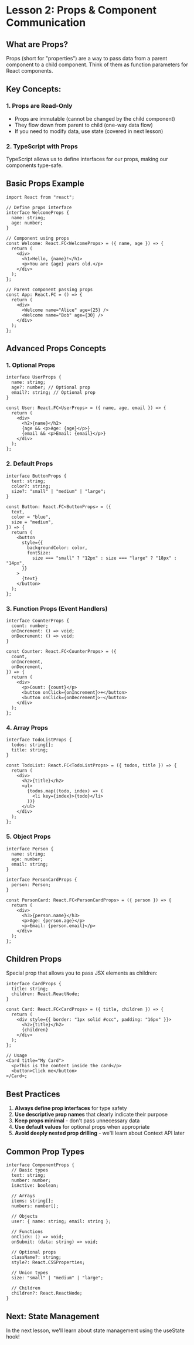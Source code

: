 # Lesson 2: Props & Component Communication

## What are Props?

Props (short for "properties") are a way to pass data from a parent component to a child component. Think of them as function parameters for React components.

## Key Concepts:

### 1. Props are Read-Only

- Props are immutable (cannot be changed by the child component)
- They flow down from parent to child (one-way data flow)
- If you need to modify data, use state (covered in next lesson)

### 2. TypeScript with Props

TypeScript allows us to define interfaces for our props, making our components type-safe.

## Basic Props Example

```tsx
import React from "react";

// Define props interface
interface WelcomeProps {
  name: string;
  age: number;
}

// Component using props
const Welcome: React.FC<WelcomeProps> = ({ name, age }) => {
  return (
    <div>
      <h1>Hello, {name}!</h1>
      <p>You are {age} years old.</p>
    </div>
  );
};

// Parent component passing props
const App: React.FC = () => {
  return (
    <div>
      <Welcome name="Alice" age={25} />
      <Welcome name="Bob" age={30} />
    </div>
  );
};
```

## Advanced Props Concepts

### 1. Optional Props

```tsx
interface UserProps {
  name: string;
  age?: number; // Optional prop
  email?: string; // Optional prop
}

const User: React.FC<UserProps> = ({ name, age, email }) => {
  return (
    <div>
      <h2>{name}</h2>
      {age && <p>Age: {age}</p>}
      {email && <p>Email: {email}</p>}
    </div>
  );
};
```

### 2. Default Props

```tsx
interface ButtonProps {
  text: string;
  color?: string;
  size?: "small" | "medium" | "large";
}

const Button: React.FC<ButtonProps> = ({
  text,
  color = "blue",
  size = "medium",
}) => {
  return (
    <button
      style={{
        backgroundColor: color,
        fontSize:
          size === "small" ? "12px" : size === "large" ? "18px" : "14px",
      }}
    >
      {text}
    </button>
  );
};
```

### 3. Function Props (Event Handlers)

```tsx
interface CounterProps {
  count: number;
  onIncrement: () => void;
  onDecrement: () => void;
}

const Counter: React.FC<CounterProps> = ({
  count,
  onIncrement,
  onDecrement,
}) => {
  return (
    <div>
      <p>Count: {count}</p>
      <button onClick={onIncrement}>+</button>
      <button onClick={onDecrement}>-</button>
    </div>
  );
};
```

### 4. Array Props

```tsx
interface TodoListProps {
  todos: string[];
  title: string;
}

const TodoList: React.FC<TodoListProps> = ({ todos, title }) => {
  return (
    <div>
      <h2>{title}</h2>
      <ul>
        {todos.map((todo, index) => (
          <li key={index}>{todo}</li>
        ))}
      </ul>
    </div>
  );
};
```

### 5. Object Props

```tsx
interface Person {
  name: string;
  age: number;
  email: string;
}

interface PersonCardProps {
  person: Person;
}

const PersonCard: React.FC<PersonCardProps> = ({ person }) => {
  return (
    <div>
      <h3>{person.name}</h3>
      <p>Age: {person.age}</p>
      <p>Email: {person.email}</p>
    </div>
  );
};
```

## Children Props

Special prop that allows you to pass JSX elements as children:

```tsx
interface CardProps {
  title: string;
  children: React.ReactNode;
}

const Card: React.FC<CardProps> = ({ title, children }) => {
  return (
    <div style={{ border: "1px solid #ccc", padding: "16px" }}>
      <h2>{title}</h2>
      {children}
    </div>
  );
};

// Usage
<Card title="My Card">
  <p>This is the content inside the card</p>
  <button>Click me</button>
</Card>;
```

## Best Practices

1. **Always define prop interfaces** for type safety
2. **Use descriptive prop names** that clearly indicate their purpose
3. **Keep props minimal** - don't pass unnecessary data
4. **Use default values** for optional props when appropriate
5. **Avoid deeply nested prop drilling** - we'll learn about Context API later

## Common Prop Types

```tsx
interface ComponentProps {
  // Basic types
  text: string;
  number: number;
  isActive: boolean;

  // Arrays
  items: string[];
  numbers: number[];

  // Objects
  user: { name: string; email: string };

  // Functions
  onClick: () => void;
  onSubmit: (data: string) => void;

  // Optional props
  className?: string;
  style?: React.CSSProperties;

  // Union types
  size: "small" | "medium" | "large";

  // Children
  children?: React.ReactNode;
}
```

## Next: State Management

In the next lesson, we'll learn about state management using the useState hook!
